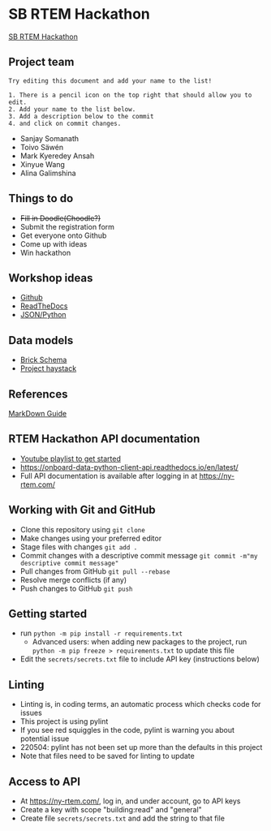 # SB RTEM Hackathon
[SB RTEM Hackathon](https://www.rtemhackathon.com/)

## Project team
```
Try editing this document and add your name to the list! 

1. There is a pencil icon on the top right that should allow you to edit. 
2. Add your name to the list below. 
3. Add a description below to the commit 
4. and click on commit changes.
```
* Sanjay Somanath
* Toivo Säwén
* Mark Kyeredey Ansah
* Xinyue Wang
* Alina Galimshina

## Things to do
* ~~Fill in Doodle(Choodle?)~~
* Submit the registration form
* Get everyone onto Github
* Come up with ideas
* Win hackathon

## Workshop ideas
* [Github](https://kinsta.com/knowledgebase/what-is-github/)  
* [ReadTheDocs](https://readthedocs.org/)  
* [JSON/Python](https://www.geeksforgeeks.org/read-write-and-parse-json-using-python/)  

## Data models
* [Brick Schema](https://brickschema.org/)  
* [Project haystack](https://project-haystack.org/)  

## References
[MarkDown Guide](https://www.markdownguide.org/extended-syntax/)

## RTEM Hackathon API documentation
* [Youtube playlist to get started](https://youtube.com/playlist?list=PLsUM_lTo-HdyC6WZ_3w9inFJvGUo0tTxO)
* https://onboard-data-python-client-api.readthedocs.io/en/latest/
* Full API documentation is available after logging in at https://ny-rtem.com/

## Working with Git and GitHub
* Clone this repository using `git clone`
* Make changes using your preferred editor
* Stage files with changes `git add .`
* Commit changes with a descriptive commit message `git commit -m"my descriptive commit message"`
* Pull changes from GitHub `git pull --rebase`
* Resolve merge conflicts (if any)
* Push changes to GitHub `git push`

## Getting started
* run `python -m pip install -r requirements.txt`
    * Advanced users: when adding new packages to the project, run `python -m pip freeze > requirements.txt` to update this file
* Edit the `secrets/secrets.txt` file to include API key (instructions below)

## Linting
* Linting is, in coding terms, an automatic process which checks code for issues
* This project is using pylint
* If you see red squiggles in the code, pylint is warning you about potential issue
* 220504: pylint has not been set up more than the defaults in this project
* Note that files need to be saved for linting to update

## Access to API
* At https://ny-rtem.com/, log in, and under account, go to API keys
* Create a key with scope "building:read" and "general"
* Create file `secrets/secrets.txt` and add the string to that file
